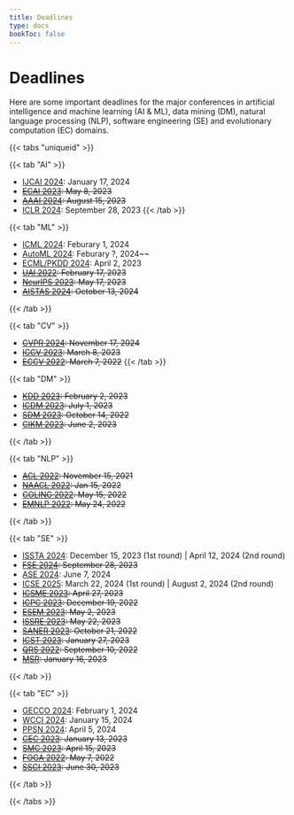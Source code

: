 ```yaml
---
title: Deadlines
type: docs
bookToc: false
---
```


# Deadlines

Here are some important deadlines for the major conferences in artificial intelligence and machine learning (AI & ML), data mining (DM), natural language processing (NLP), software engineering (SE) and evolutionary computation (EC) domains.

{{< tabs "uniqueid" >}}

{{< tab "AI" >}}

- [IJCAI 2024](https://https://ijcai24.org/): January 17, 2024
- ~~[ECAI 2023](https://ecai2023.eu/): May 8, 2023~~
- ~~[AAAI 2024](https://aaai.org/aaai-conference/): August 15, 2023~~
- [ICLR 2024](https://iclr.cc/): September 28, 2023
{{< /tab >}}

{{< tab "ML" >}}

- [ICML 2024](https://icml.cc/Conferences/2024): Feburary 1, 2024
- [AutoML 2024](https://2024.automl.cc/): Feburary ?, 2024~~
- [ECML/PKDD 2024](https://2024.ecmlpkdd.org/): April 2, 2023
- ~~[UAI 2022](https://www.auai.org/uai2023/): February 17, 2023~~
- ~~[NeurIPS 2023](https://nips.cc/): May 17, 2023~~
- ~~[AISTAS 2024](http://aistats.org/aistats2024/index.html): October 13, 2024~~

{{< /tab >}}

{{< tab "CV" >}}
- ~~[CVPR 2024](https://cvpr.thecvf.com/Conferences/2024): November 17, 2024~~
- ~~[ICCV 2023](https://iccv2023.thecvf.com/): March 8, 2023~~
- ~~[ECCV 2022](https://eccv2022.ecva.net/): March 7, 2022~~
{{< /tab >}}

{{< tab "DM" >}}

- ~~[KDD 2023](https://kdd.org/kdd2023/): February 2, 2023~~
- ~~[ICDM 2023](http://www.cloud-conf.net/icdm2023/index.html): July 1, 2023~~
- ~~[SDM 2023](https://www.siam.org/conferences/cm/conference/sdm23): October 14, 2022~~
- ~~[CIKM 2023](https://cikm2023.github.io/): June 2, 2023~~

{{< /tab >}}

{{< tab "NLP" >}}

- ~~[ACL 2022](https://www.2022.aclweb.org/): November 15, 2021~~
- ~~[NAACL 2022](https://2022.naacl.org/): Jan 15, 2022~~
- ~~[COLING 2022](https://coling2022.org/): May 15, 2022~~
- ~~[EMNLP 2022](https://2022.emnlp.org/): May 24, 2022~~

{{< /tab >}}

{{< tab "SE" >}}

- [ISSTA 2024](): December 15, 2023 (1st round) | April 12, 2024 (2nd round)
- ~~[FSE 2024](https://conf.researchr.org/home/fse-2024): September 28, 2023~~
- [ASE 2024](https://conf.researchr.org/home/ase-2024): June 7, 2024
- [ICSE 2025](https://conf.researchr.org/home/icse-2025): March 22, 2024 (1st round) | August 2, 2024 (2nd round)
- ~~[ICSME 2023](https://conf.researchr.org/track/icsme-2023/icsme-2023-papers): April 27, 2023~~
- ~~[ICPC 2023](https://conf.researchr.org/home/icpc-2023): December 19, 2022~~
- ~~[ESEM 2023](https://conf.researchr.org/home/esem-2023): May 2, 2023~~
- ~~[ISSRE 2023](https://issre2022.github.io/): May 22, 2023~~
- ~~[SANER 2023](https://saner2023.must.edu.mo/): October 21, 2022~~
- ~~[ICST 2023](https://conf.researchr.org/home/icst-2023): January 27, 2023~~
- ~~[QRS 2022](https://qrs22.techconf.org/): September 10, 2022~~
- ~~[MSR](https://conf.researchr.org/home/msr-2023): January 16, 2023~~

{{< /tab >}}

{{< tab "EC" >}}

- [GECCO 2024](https://gecco-2024.sigevo.org/HomePage): February 1, 2024
- [WCCI 2024](https://wcci2024.org/): January 15, 2024
- [PPSN 2024](https://ppsn2024.fh-ooe.at/): April 5, 2024
- ~~[CEC 2023](https://2023.ieee-cec.org/): January 13, 2023~~
- ~~[SMC 2023](https://ieeesmc2023.org/): April 15, 2023~~
- ~~[FOGA 2022](https://www.fhv.at/foga2021/): May 7, 2022~~
- ~~[SSCI 2023](https://attend.ieee.org/ssci-2023/): June 30, 2023~~

{{< /tab >}}

{{< /tabs >}}
